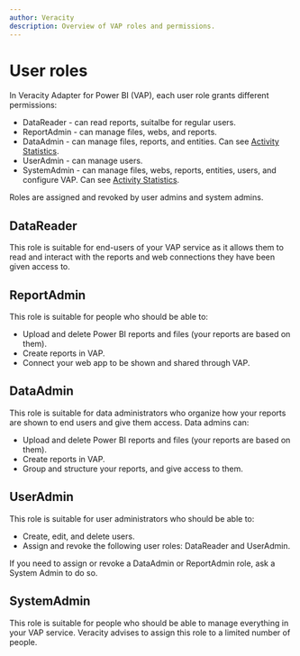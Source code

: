 ```yaml
---
author: Veracity
description: Overview of VAP roles and permissions.
---
```


# User roles

In Veracity Adapter for Power BI (VAP), each user role grants different permissions:
* DataReader - can read reports, suitalbe for regular users.
* ReportAdmin - can manage files, webs, and reports.
* DataAdmin - can manage files, reports, and entities. Can see [Activity Statistics](admin-tab/statistics.md).
* UserAdmin - can manage users.
* SystemAdmin - can manage files, webs, reports, entities, users, and configure VAP. Can see [Activity Statistics](admin-tab/statistics.md).

Roles are assigned and revoked by user admins and system admins.

## DataReader

This role is suitable for end-users of your VAP service as it allows them to read and interact with the reports and web connections they have been given access to.

## ReportAdmin

This role is suitable for people who should be able to:
* Upload and delete Power BI reports and files (your reports are based on them).
* Create reports in VAP.
* Connect your web app to be shown and shared through VAP.

## DataAdmin

This role is suitable for data administrators who organize how your reports are shown to end users and give them access. Data admins can:
* Upload and delete Power BI reports and files (your reports are based on them).
* Create reports in VAP.
* Group and structure your reports, and give access to them.

## UserAdmin

This role is suitable for user administrators who should be able to:
* Create, edit, and delete users.
* Assign and revoke the following user roles: DataReader and UserAdmin.

If you need to assign or revoke a DataAdmin or ReportAdmin role, ask a System Admin to do so.

## SystemAdmin

This role is suitable for people who should be able to manage everything in your VAP service. Veracity advises to assign this role to a limited number of people.
